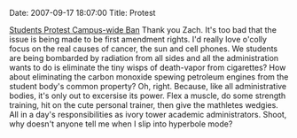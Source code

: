 Date: 2007-09-17 18:07:00
Title: Protest

[Students Protest Campus-wide Ban][] Thank you Zach. It's too bad that
the issue is being made to be first amendment rights. I'd really love
o'colly focus on the real causes of cancer, the sun and cell phones. We
students are being bombarded by radiation from all sides and all the
administration wants to do is eliminate the tiny wisps of death-vapor
from cigarettes? How about eliminating the carbon monoxide spewing
petroleum engines from the student body's common property? Oh, right.
Because, like all administrative bodies, it's only out to excersise its
power. Flex a muscle, do some strength training, hit on the cute
personal trainer, then give the mathletes wedgies. All in a day's
responsibilities as ivory tower academic administrators. Shoot, why
doesn't anyone tell me when I slip into hyperbole mode?

  [Students Protest Campus-wide Ban]: http://ocolly.com/2007/09/14/students-to-voice-opinions-on-lawn/
